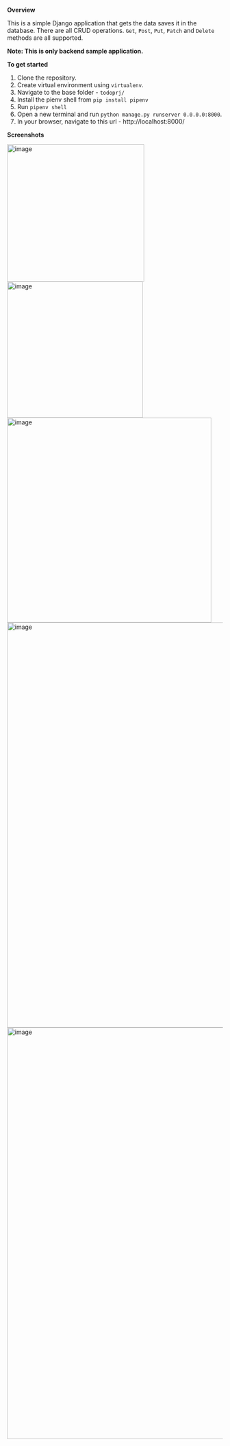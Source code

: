 **Overview**

This is a simple Django application that gets the data saves it in the database.
There are all CRUD operations. `Get`, `Post`, `Put`, `Patch` and `Delete` methods are all supported.

**Note: This is only backend sample application.**

**To get started**

1. Clone the repository.
2. Create virtual environment using `virtualenv`.
3. Navigate to the base folder - `todoprj/`
4. Install the pienv shell from `pip install pipenv`
5. Run `pipenv shell`
5. Open a new terminal and run `python manage.py runserver 0.0.0.0:8000`.
6. In your browser, navigate to this url - http://localhost:8000/

**Screenshots**

<img width="320" alt="image" src="https://github.com/amvi234/todo-app/assets/67577861/12ccdeea-b1fb-45a2-afd2-7f298c023125">

<img width="317" alt="image" src="https://github.com/amvi234/todo-app/assets/67577861/68d254ec-a059-4d82-b662-3cfa162a72d6">

<img width="477" alt="image" src="https://github.com/amvi234/todo-app/assets/67577861/db9fd104-71fa-4990-86d5-c907ffeac4bf">

<img width="944" alt="image" src="https://github.com/amvi234/todo-app/assets/67577861/da8c34e9-49f9-4772-9796-6558b5316019">

<img width="959" alt="image" src="https://github.com/amvi234/todo-app/assets/67577861/d2ef244d-7905-4cac-951c-d430a22f6e9f">
